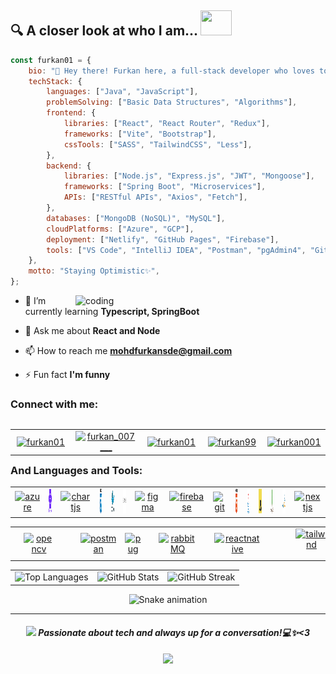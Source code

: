 <h2> 🔍 A closer look at who I am... <img src="https://i.imgur.com/muXaSFC.gif" height="40" width="50" /> </h2>

```js
const furkan01 = {
    bio: "👋 Hey there! Furkan here, a full-stack developer who loves to code, debug, and repeat. Always learning, always improving.",
    techStack: {
        languages: ["Java", "JavaScript"],
        problemSolving: ["Basic Data Structures", "Algorithms"],
        frontend: {
            libraries: ["React", "React Router", "Redux"],
            frameworks: ["Vite", "Bootstrap"],
            cssTools: ["SASS", "TailwindCSS", "Less"],
        },
        backend: {
            libraries: ["Node.js", "Express.js", "JWT", "Mongoose"],
            frameworks: ["Spring Boot", "Microservices"],
            APIs: ["RESTful APIs", "Axios", "Fetch"],
        },
        databases: ["MongoDB (NoSQL)", "MySQL"],
        cloudPlatforms: ["Azure", "GCP"],
        deployment: ["Netlify", "GitHub Pages", "Firebase"],
        tools: ["VS Code", "IntelliJ IDEA", "Postman", "pgAdmin4", "Git", "JIRA", "Docker"],
    },
    motto: "Staying Optimistic✨",
};

```

<img align="right" alt="coding" width="400" src="https://cdn.dribbble.com/users/1162077/screenshots/3848914/programmer.gif"/>
  
- 🌱 I’m currently learning **Typescript, SpringBoot**

- 💬 Ask me about **React and Node**

- 📫 How to reach me **mohdfurkansde@gmail.com**

- ⚡ Fun fact **I'm funny**

 </p>
 
<h3 align="left">Connect with me:</h3>

<table align="left">
  <tr>
<p align="left">
    
<td align="center" width="100">
<a href="https://linkedin.com/in/furkan01" target="blank"><img align="center" src="https://raw.githubusercontent.com/rahuldkjain/github-profile-readme-generator/master/src/images/icons/Social/linked-in-alt.svg" alt="furkan01" height="30" width="40" /></a>
 </td>

<td align="center" width="100">
<a href="https://instagram.com/furkan_007___" target="blank"><img align="center" src="https://raw.githubusercontent.com/rahuldkjain/github-profile-readme-generator/master/src/images/icons/Social/instagram.svg" alt="furkan_007___" height="30" width="40" /></a>
</td>

<td align="center" width="100">
<a href="https://www.hackerrank.com/furkan01" target="blank"><img align="center" src="https://raw.githubusercontent.com/rahuldkjain/github-profile-readme-generator/master/src/images/icons/Social/hackerrank.svg" alt="furkan01" height="30" width="40" /></a>
</td>

<td align="center" width="100">
<a href="https://www.leetcode.com/furkan99" target="blank"><img align="center" src="https://raw.githubusercontent.com/rahuldkjain/github-profile-readme-generator/master/src/images/icons/Social/leet-code.svg" alt="furkan99" height="30" width="40" /></a>
</td>

<td align="center" width="100">
<a href="https://auth.geeksforgeeks.org/user/furkan001" target="blank">
<img align="center" src="https://raw.githubusercontent.com/rahuldkjain/github-profile-readme-generator/master/src/images/icons/Social/geeks-for-geeks.svg" alt="furkan001" height="30" width="40" />
    </a>
  </td>
  </p>
 </tr>
</table>
<br>
<h3 align="left"> And Languages and Tools:</h3> 

<table align="center">
  <tr>
  
<p align="left">
 
  <!-- Section 1 (15 Technologies) -->
  <td align="center" width="100">
  <a href="https://azure.microsoft.com/en-in/" target="_blank" rel="noreferrer">
    <img src="https://www.vectorlogo.zone/logos/microsoft_azure/microsoft_azure-icon.svg" alt="azure" width="40" height="40"/>
  </a> 
  </td>

<td align="center" width="100">
  <a href="https://getbootstrap.com" target="_blank" rel="noreferrer">
    <img src="https://raw.githubusercontent.com/devicons/devicon/master/icons/bootstrap/bootstrap-plain-wordmark.svg" alt="bootstrap" width="40" height="40"/>
  </a> 
</td>

<td align="center" width="100">
  <a href="https://www.chartjs.org" target="_blank" rel="noreferrer">
    <img src="https://www.chartjs.org/media/logo-title.svg" alt="chartjs" width="40" height="40"/>
  </a> 
</td>

<td align="center" width="100">
  <a href="https://www.w3schools.com/css/" target="_blank" rel="noreferrer">
    <img src="https://raw.githubusercontent.com/devicons/devicon/master/icons/css3/css3-original-wordmark.svg" alt="css3" width="40" height="40"/>
  </a> 
  </td>

<td align="center" width="100">
  <a href="https://www.docker.com/" target="_blank" rel="noreferrer">
    <img src="https://raw.githubusercontent.com/devicons/devicon/master/icons/docker/docker-original-wordmark.svg" alt="docker" width="40" height="40"/>
  </a> 
  </td>

<td align="center" width="100">
  <a href="https://expressjs.com" target="_blank" rel="noreferrer">
    <img src="https://raw.githubusercontent.com/devicons/devicon/master/icons/express/express-original-wordmark.svg" alt="express" width="40" height="40"/>
  </a> 
  </td>

<td align="center" width="100">
  <a href="https://www.figma.com/" target="_blank" rel="noreferrer">
    <img src="https://www.vectorlogo.zone/logos/figma/figma-icon.svg" alt="figma" width="40" height="40"/>
  </a> 
  </td>

<td align="center" width="100">
  <a href="https://firebase.google.com/" target="_blank" rel="noreferrer">
    <img src="https://www.vectorlogo.zone/logos/firebase/firebase-icon.svg" alt="firebase" width="40" height="40"/>
  </a> 
  </td>

<td align="center" width="100">
  <a href="https://git-scm.com/" target="_blank" rel="noreferrer">
    <img src="https://www.vectorlogo.zone/logos/git-scm/git-scm-icon.svg" alt="git" width="40" height="40"/>
  </a> 
  </td>

<td align="center" width="100">
  <a href="https://www.w3.org/html/" target="_blank" rel="noreferrer">
    <img src="https://raw.githubusercontent.com/devicons/devicon/master/icons/html5/html5-original-wordmark.svg" alt="html5" width="40" height="40"/>
  </a> 
  </td>

<td align="center" width="100">
  <a href="https://www.java.com" target="_blank" rel="noreferrer">
    <img src="https://raw.githubusercontent.com/devicons/devicon/master/icons/java/java-original.svg" alt="java" width="40" height="40"/>
  </a> 
  </td>

<td align="center" width="100">
  <a href="https://developer.mozilla.org/en-US/docs/Web/JavaScript" target="_blank" rel="noreferrer">
    <img src="https://raw.githubusercontent.com/devicons/devicon/master/icons/javascript/javascript-original.svg" alt="javascript" width="40" height="40"/>
  </a> 
  </td>

<td align="center" width="100">
  <a href="https://www.mongodb.com/" target="_blank" rel="noreferrer">
    <img src="https://raw.githubusercontent.com/devicons/devicon/master/icons/mongodb/mongodb-original-wordmark.svg" alt="mongodb" width="40" height="40"/>
  </a> 
  </td>

<td align="center" width="100">
  <a href="https://www.mysql.com/" target="_blank" rel="noreferrer">
    <img src="https://raw.githubusercontent.com/devicons/devicon/master/icons/mysql/mysql-original-wordmark.svg" alt="mysql" width="40" height="40"/>
  </a> 
  </td>

<td align="center" width="100">
  <a href="https://nextjs.org/" target="_blank" rel="noreferrer">
    <img src="https://cdn.worldvectorlogo.com/logos/nextjs-2.svg" alt="nextjs" width="40" height="40"/>
  </a> 
  </td>
</p>
 </tr>
</table>


<table align="center">
  <tr>
<p align="left" >
<td align="center" width="100">
  <!-- Section 2 (14 Technologies) -->
  <a href="https://nodejs.org" target="_blank" rel="noreferrer">
    <img src="https://raw.githubusercontent.com/devicons/devicon/master/icons/nodejs/nodejs-original-wordmark.svg" alt="nodejs" width="40" height="40"/>
  </a>
</td>
  
  <td align="center" width="100">
  <a href="https://opencv.org/" target="_blank" rel="noreferrer">
    <img src="https://www.vectorlogo.zone/logos/opencv/opencv-icon.svg" alt="opencv" width="40" height="40"/>
  </a> 
</td>
  
  <td align="center" width="100">
  <a href="https://www.photoshop.com/en" target="_blank" rel="noreferrer">
    <img src="https://raw.githubusercontent.com/devicons/devicon/master/icons/photoshop/photoshop-line.svg" alt="photoshop" width="40" height="40"/>
  </a> 
</td>
  
  <td align="center" width="100">
  <a href="https://www.postgresql.org" target="_blank" rel="noreferrer">
    <img src="https://raw.githubusercontent.com/devicons/devicon/master/icons/postgresql/postgresql-original-wordmark.svg" alt="postgresql" width="40" height="40"/>
  </a> 
</td>
  
  <td align="center" width="100">
  <a href="https://postman.com" target="_blank" rel="noreferrer">
    <img src="https://www.vectorlogo.zone/logos/getpostman/getpostman-icon.svg" alt="postman" width="40" height="40"/>
  </a> 
</td>
  
  <td align="center" width="100">
  <a href="https://pugjs.org" target="_blank" rel="noreferrer">
    <img src="https://cdn.worldvectorlogo.com/logos/pug.svg" alt="pug" width="40" height="40"/>
  </a> 
  </td>
  
 <td align="center" width="100">
  <a href="https://www.python.org" target="_blank" rel="noreferrer">
    <img src="https://raw.githubusercontent.com/devicons/devicon/master/icons/python/python-original.svg" alt="python" width="40" height="40"/>
  </a> 
</td>
  
 <td align="center" width="100">
  <a href="https://www.rabbitmq.com" target="_blank" rel="noreferrer">
    <img src="https://www.vectorlogo.zone/logos/rabbitmq/rabbitmq-icon.svg" alt="rabbitMQ" width="40" height="40"/>
  </a> 
</td>
  
   <td align="center" width="100">
  <a href="https://reactjs.org/" target="_blank" rel="noreferrer">
    <img src="https://raw.githubusercontent.com/devicons/devicon/master/icons/react/react-original-wordmark.svg" alt="react" width="40" height="40"/>
  </a> 
</td>
  
   <td align="center" width="100">
  <a href="https://reactnative.dev/" target="_blank" rel="noreferrer">
    <img src="https://reactnative.dev/img/header_logo.svg" alt="reactnative" width="40" height="40"/>
  </a> 
  </td>
     
 <td align="center" width="100">
  <a href="https://redis.io" target="_blank" rel="noreferrer">
    <img src="https://raw.githubusercontent.com/devicons/devicon/master/icons/redis/redis-original-wordmark.svg" alt="redis" width="40" height="40"/>
  </a> 
</td>
  
  <td align="center" width="100">
  <a href="https://redux.js.org" target="_blank" rel="noreferrer">
    <img src="https://raw.githubusercontent.com/devicons/devicon/master/icons/redux/redux-original.svg" alt="redux" width="40" height="40"/>
  </a>
</td>
  
  <td align="center" width="100">
  <a href="https://sass-lang.com" target="_blank" rel="noreferrer">
    <img src="https://raw.githubusercontent.com/devicons/devicon/master/icons/sass/sass-original.svg" alt="sass" width="40" height="40"/>
  </a>   
 </td>

  <td align="center" width="100">
  <a href="https://tailwindcss.com/" target="_blank" rel="noreferrer">
    <img src="https://www.vectorlogo.zone/logos/tailwindcss/tailwindcss-icon.svg" alt="tailwind" width="40" height="40"/>
  </a> 
</p>
</td>

 </tr>
</table>



<table>
  <tr>
    <td>
      <img src="https://github-readme-stats.vercel.app/api/top-langs?username=mohdfurkan01&show_icons=true&locale=en&layout=compact" alt="Top Languages" style="height: 200px;" />
    </td>
    <td>
      <img src="https://github-readme-stats.vercel.app/api?username=mohdfurkan01&show_icons=true&locale=en" alt="GitHub Stats" />
    </td>
    <td>
      <img src="https://github-readme-streak-stats.herokuapp.com/?user=mohdfurkan01" alt="GitHub Streak" />
    </td>
  </tr>
</table>


<div align="center">


![Snake animation](https://github.com/zieldecastro/zieldecastro/blob/output/github-contribution-grid-snake.svg)


  ---
  #### <img src="https://media.giphy.com/media/WygrrSksa7x4PHFXxM/giphy.gif" height="30"> <em><b>Passionate about tech and always up for a conversation!</b>💻✨<3</em>

  ![](https://komarev.com/ghpvc/?username=mohdfurkan01&color=blueviolet)

</div>




